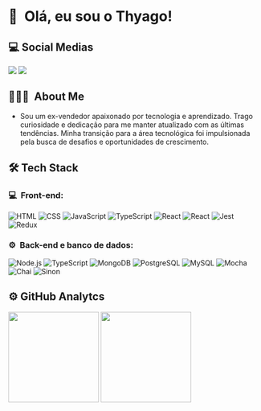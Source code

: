 # 👋 &nbsp;Olá, eu sou o Thyago!</h1>

## 💻 Social Medias
<p>
<a href="https://www.linkedin.com/in/thyago-chatack/" target="_blank"><img src="https://img.shields.io/badge/-Thyago%20Chatack%20-0077B5?style=flat-square&logo=Linkedin&logoColor=white"/></a>
<a href="mailto:chatack.tc@gmail.com"><img src="https://img.shields.io/badge/-chatack.tc@gmail.com-D14836?style=flat-square&logo=Gmail&logoColor=white"/></a>
</p>

## 👨🏻‍💻 &nbsp;About Me
- Sou um ex-vendedor apaixonado por tecnologia e aprendizado. Trago curiosidade e dedicação para me manter atualizado com as últimas tendências. Minha transição para a área tecnológica foi impulsionada pela busca de desafios e oportunidades de crescimento.

## 🛠️ Tech Stack
### 💻 &nbsp;Front-end:

![HTML](https://img.shields.io/badge/-HTML-333333?style=flat&logo=HTML5)
![CSS](https://img.shields.io/badge/-CSS-333333?style=flat&logo=CSS3&logoColor=1572B6)
![JavaScript](https://img.shields.io/badge/-JavaScript-333333?style=flat&logo=javascript)
![TypeScript](https://img.shields.io/badge/-TypeScript-333333?style=flat&logo=typescript&logoColor=2D79C7)
![React](https://img.shields.io/badge/-React-333333?style=flat&logo=react)
![React](https://img.shields.io/badge/-React%20Native-333333?style=flat&logo=react)
![Jest](https://img.shields.io/badge/-Jest-333333?style=flat&logo=jest&logoColor=E535AB)
![Redux](https://img.shields.io/badge/Redux-333333?style=flat&logo=redux&logoColor=593D88)
<br>

### ⚙️ &nbsp;Back-end e banco de dados:

![Node.js](https://img.shields.io/badge/-Node.js-333333?style=flat&logo=node.js)
![TypeScript](https://img.shields.io/badge/-TypeScript-333333?style=flat&logo=typescript&logoColor=2D79C7)
![MongoDB](https://img.shields.io/badge/-MongoDB-333333?style=flat&logo=mongodb)
![PostgreSQL](https://img.shields.io/badge/-PostgreSQL-333333?style=flat&logo=postgresql)
![MySQL](https://img.shields.io/badge/MySQL-333333?style=flat&logo=mysql&logoColor=white)
![Mocha](https://img.shields.io/badge/mocha.js-333333?style=flat&logo=mocha&logoColor=Brow)
![Chai](https://img.shields.io/badge/chai.js-333333?style=flate&logo=chai&logoColor=red)
![Sinon](https://img.shields.io/badge/sinon.js-333333?style=flat&logo=sinon)

## ⚙️ GitHub Analytcs
<div>
  <img 
    height="180em" 
    src="https://github-readme-stats.vercel.app/api?username=chatacks&show_icons=true&theme=radical"
  />
  <img 
    height="180em" 
    src="https://github-readme-stats.vercel.app/api/top-langs/?username=chatacks&layout=compact&langs_count=16&theme=radical"
  />
</div>

